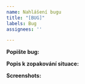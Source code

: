```yaml
---
name: Nahlášení bugu
title: "[BUG]"
labels: Bug
assignees: ''

---
```


**Popište bug:**

**Popis k zopakování situace:**

**Screenshots:**
